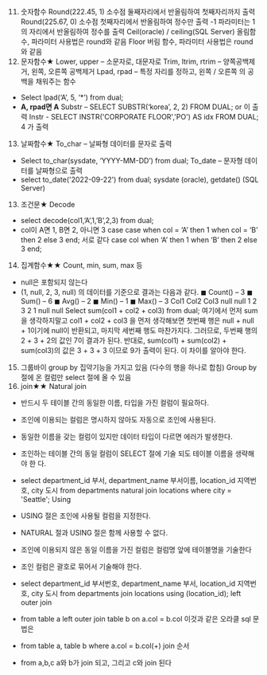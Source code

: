 11. 숫자함수
Round(222.45, 1) 소수점 둘째자리에서 반올림하여 첫째자리까지 출력
Round(225.67, 0) 소수점 첫째자리에서 반올림하여 정수만 출력
-1 파라미터는 1의 자리에서 반올림하여 정수를 출력
Ceil(oracle) / ceiling(SQL Server) 올림함수, 파라미터 사용법은 round와 같음
Floor 버림 함수, 파라미터 사용법은 round와 같음
12. 문자함수★
Lower, upper – 소문자로, 대문자로
Trim, ltrim, rtrim – 양쪽공백제거, 왼쪽, 오른쪽 공백제거
Lpad, rpad – 특정 자리를 정하고, 왼쪽 / 오른쪽 의 공백을 채워주는 함수
- Select lpad(‘A’, 5, ‘*’) from dual;
- ****A, rpad면 A****
Substr – SELECT SUBSTR(‘korea’, 2, 2) FROM DUAL; or 이 출력
Instr - SELECT INSTR('CORPORATE FLOOR','PO') AS idx FROM DUAL; 4 가 출력
13. 날짜함수★
To_char – 날짜형 데이터를 문자로 출력
- Select to_char(sysdate, ‘YYYY-MM-DD’) from dual;
To_date – 문자형 데이터를 날짜형으로 출력
- select to_date('2022-09-22') from dual;
sysdate (oracle), getdate() (SQL Server)
13. 조건문★
Decode
- select decode(col1,’A’,1,’B’,2,3) from dual;
- col이 A면 1, B면 2, 아니면 3
case
case when col = ‘A’ then 1
 when col = ‘B’ then 2
 else 3 end; 서로 같다
case col when ‘A’ then 1
 when ‘B’ then 2
 else 3 end;

 14. 집계함수★★
Count, min, sum, max 등
- null은 포함되지 않는다
- (1, null, 2, 3, null) 의 데이터를 기준으로 결과는 다음과 같다.
◼ Count() – 3
◼ Sum() – 6
◼ Avg() – 2
◼ Min() – 1
◼ Max() – 3
Col1 Col2 Col3
null null 1
2 3 2
1 null null
Select sum(col1 + col2 + col3) from dual;
여기에서 먼저 sum을 생각하지말고 col1 + col2 + col3 을 먼저 생각해보면 첫번째 행은 null + 
null + 1이기에 null이 반환되고, 마지막 세번째 행도 마찬가지다.
그러므로, 두번째 행의 2 + 3 + 2의 값인 7이 결과가 된다.
반대로, sum(col1) + sum(col2) + sum(col3)의 값은 3 + 3 + 3 이므로 9가 출력이 된다.
이 차이를 알아야 한다.
15. 그룹바이 group by
집약기능을 가지고 있음 (다수의 행을 하나로 합침)
Group by 절에 온 컬럼만 select 절에 올 수 있음
16. join★★
Natural join
- 반드시 두 테이블 간의 동일한 이름, 타입을 가진 컬럼이 필요하다.
- 조인에 이용되는 컬럼은 명시하지 않아도 자동으로 조인에 사용된다.
- 동일한 이름을 갖는 컬럼이 있지만 데이터 타입이 다르면 에러가 발생한다.
- 조인하는 테이블 간의 동일 컬럼이 SELECT 절에 기술 되도 테이블 이름을 생략해야 한
다.
- select department_id 부서, department_name 부서이름, location_id 지역번호, city 도시
from departments
natural join locations
where city = 'Seattle';
Using
- USING 절은 조인에 사용될 컬럼을 지정한다.
- NATURAL 절과 USING 절은 함께 사용할 수 없다.
- 조인에 이용되지 않은 동일 이름을 가진 컬럼은 컬럼명 앞에 테이블명을 기술한다

- 조인 컬럼은 괄호로 묶어서 기술해야 한다.
- select department_id 부서번호, department_name 부서, location_id 지역번호, city 도시
from departments
join locations using (location_id);
left outer join
- from table a left outer join table b
on a.col = b.col 이것과 같은 오라클 sql 문법은
- from table a, table b
where a.col = b.col(+)
join 순서
- from a,b,c
a와 b가 join 되고, 그리고 c와 join 된다
